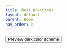 ```yaml
---
title: Best practices
layout: default
parent: Home
nav_order: 3
---
```


<button class="btn js-toggle-dark-mode">Preview dark color scheme</button>

